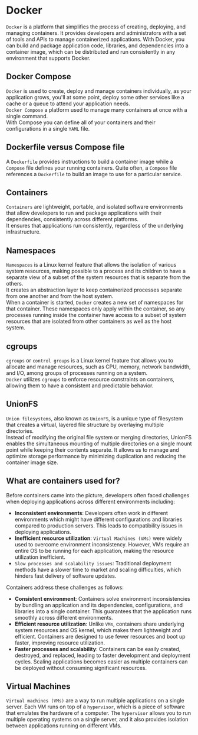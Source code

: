 # Docker
`Docker` is a platform that simplifies the process of creating, deploying, 
and managing containers. It provides developers and administrators with a 
set of tools and APIs to manage containerized applications. With Docker, 
you can build and package application code, libraries, and dependencies 
into a container image, which can be distributed and run consistently in 
any environment that supports Docker.  
  
## Docker Compose
`Docker` is used to create, deploy and manage containers individually, as
your application grows, you'll at some point, deploy some other services
like a cache or a queue to attend your application needs.  
`Docker Compose` a platform used to manage many containers at once with a
single command.  
With Compose you can define all of your containers and their 
configurations in a single `YAML` file.  

## Dockerfile versus Compose file
A `Dockerfile` provides instructions to build a container image while a 
`Compose` file defines your running containers. Quite often, a `Compose` 
file references a `Dockerfile` to build an image to use for a particular 
service.  

## Containers
`Containers` are lightweight, portable, and isolated software environments 
that allow developers to run and package applications with their 
dependencies, consistently across different platforms.  
It ensures that applications run consistently, regardless of the underlying
infrastructure.  

## Namespaces
`Namespaces` is a Linux kernel feature that allows the isolation of various
system resources, making possible to a process and its children to have a
separate view of a subset of the system resources that is separate from 
the others.  
It creates an abstraction layer to keep containerized processes separate 
from one another and from the host system.  
When a container is started, `Docker` creates a new set of namespaces for 
that container. These namespaces only apply within the container, so any 
processes running inside the container have access to a subset of system 
resources that are isolated from other containers as well as the host 
system.  

## cgroups
`cgroups` or `control groups` is a Linux kernel feature that allows you to 
allocate and manage resources, such as CPU, memory, network bandwidth, and 
I/O, among groups of processes running on a system.  
`Docker` utilizes `cgroups` to enforce resource constraints on containers, 
allowing them to have a consistent and predictable behavior.  

## UnionFS
`Union filesystems`, also known as `UnionFS`, is a unique type of 
filesystem that creates a virtual, layered file structure by overlaying 
multiple directories.  
Instead of modifying the original file system or merging directories, 
UnionFS enables the simultaneous mounting of multiple directories on a 
single mount point while keeping their contents separate. It allows us to 
manage and optimize storage performance by minimizing duplication and 
reducing the container image size.  

## What are containers used for?
Before containers came into the picture, developers often faced challenges 
when deploying applications across different environments including:
- **Inconsistent environments**: Developers often work in different 
  environments which might have different configurations and libraries 
  compared to production servers. This leads to compatibility issues in 
  deploying applications.
- **Inefficient resource utilization**: `Virtual Machines (VMs)` were 
  widely used to overcome environment inconsistency. However, VMs require 
  an entire OS to be running for each application, making the resource 
  utilization inefficient.  
- `Slow processes and scalability issues`: Traditional deployment methods 
  have a slower time to market and scaling difficulties, which hinders fast 
  delivery of software updates.  
  
Containers address these challenges as follows:
- **Consistent environment**: Containers solve environment inconsistencies
  by bundling an application and its dependencies, configurations, and 
  libraries into a single container. This guarantees that the application 
  runs smoothly across different environments.  
- **Efficient resource utilization**: Unlike `VMs`, containers share 
  underlying system resources and OS kernel, which makes them lightweight 
  and efficient. Containers are designed to use fewer resources and boot up
  faster, improving resource utilization.  
- **Faster processes and scalability**: Containers can be easily created, 
  destroyed, and replaced, leading to faster development and deployment 
  cycles. Scaling applications becomes easier as multiple containers can 
  be deployed without consuming significant resources.  

## Virtual Machines
`Virtual machines (VMs)` are a way to run multiple applications on a single 
server. Each VM runs on top of a `hypervisor`, which is a piece of software 
that emulates the hardware of a computer. The `hypervisor` allows you to 
run multiple operating systems on a single server, and it also provides 
isolation between applications running on different VMs.
